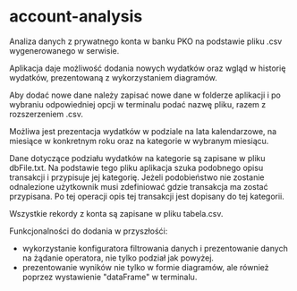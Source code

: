 # account-analysis
Analiza danych z prywatnego konta w banku PKO na podstawie pliku .csv wygenerowanego w serwisie.

Aplikacja daje możliwość dodania nowych wydatków oraz wgląd w historię wydatków, prezentowaną z wykorzystaniem diagramów.

Aby dodać nowe dane należy zapisać nowe dane w folderze aplikacji i po wybraniu odpowiedniej opcji w terminalu podać nazwę pliku, razem z rozszerzeniem .csv.

Możliwa jest prezentacja wydatków w podziale na lata kalendarzowe, na miesiące w konkretnym roku oraz na kategorie w wybranym miesiącu.

Dane dotyczące podziału wydatków na kategorie są zapisane w pliku dbFile.txt. Na podstawie tego pliku aplikacja szuka podobnego opisu transakcji i przypisuje jej kategorię. Jeżeli podobieństwo nie zostanie odnalezione użytkownik musi zdefiniować gdzie transakcja ma zostać przypisana. Po tej operacji opis tej transakcji jest dopisany do tej kategorii.

Wszystkie rekordy z konta są zapisane w pliku tabela.csv.

Funkcjonalności do dodania w przyszłośći:

- wykorzystanie konfiguratora filtrowania danych i prezentowanie danych na żądanie operatora, nie tylko podział jak powyżej.
- prezentowanie wyników nie tylko w formie diagramów, ale również poprzez wystawienie "dataFrame" w terminalu.




